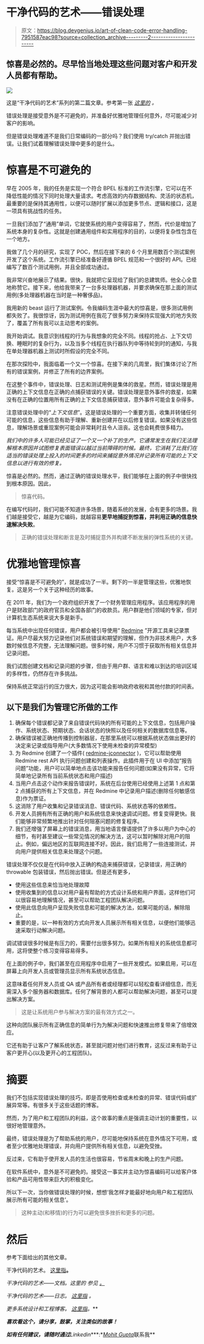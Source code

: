 # 干净代码的艺术——错误处理

> 原文：<https://blog.devgenius.io/art-of-clean-code-error-handling-7951587eac98?source=collection_archive---------2----------------------->

## 惊喜是必然的。尽早恰当地处理这些问题对客户和开发人员都有帮助。

![](img/b15514d1f81643735a11595ec273558d.png)

这是“干净代码的艺术”系列的第二篇文章。参考第一张 [*这里的*](https://medium.com/dev-genius/art-of-clean-code-b921142a05e9) *。*

错误处理是接受意外是不可避免的，并准备好优雅地管理任何意外，尽可能减少对客户的影响。

但是错误处理难道不是我们日常编码的一部分吗？我们使用 try/catch 并抛出错误。让我们试着理解错误处理中更多的是什么。

# 惊喜是不可避免的

早在 2005 年，我的任务是实现一个符合 BPEL 标准的工作流引擎，它可以在不降低性能的情况下同时处理大量请求。考虑高效的内存数据结构、灵活的状态机，最重要的是保持其通用性，以便可以随时扩展以添加更多节点、逻辑和接口，这是一项具有挑战性的任务。

一旦我们添加了“通用”单词，它就使系统的用户变得容易了，然而，代价是增加了系统本身的复杂性。这就是创建通用组件和实用程序的目的，以便将复杂性包含在一个地方。

我做了几个月的研究，实现了 POC，然后在接下来的 6 个月里用数百个测试案例开发了这个系统。工作流引擎已经准备好遵循 BPEL 规范和一个很好的 API。已经编写了数百个测试用例，并且全部成功通过。

我非常兴奋地展示了结果。很快，我就把它呈现给了我们的总建筑师。他全心全意地称赞它。接下来，他给我带来了一台多处理器机器，并要求确保在那上面的测试用例(多处理器机器在当时是一种奢侈品)。

我用新的 beast 运行了测试案例。令我编码生涯中最大的惊喜是，很多测试用例都失败了。我很惊讶，因为测试用例在我花了很多努力来保持实现强大的地方失败了，覆盖了所有我可以主动思考的案例。

我开始调试。我意识到线程的行为与我想象的完全不同。线程的抢占、上下文切换、睡眠时的复杂行为，以及当多个线程在执行器队列中等待轮到时的通知，与我在单处理器机器上测试时所假设的完全不同。

在那次探险中，我面临着一个又一个惊喜。在接下来的几周里，我们集体讨论了所有的错误案例，并修正了所有的边界案例。

在这整个事件中，错误处理、日志和测试用例是集体的救星。然而，错误处理是用正确的上下文信息在正确的点捕获错误的关键。错误处理是意外事件的救星，如果没有在正确的位置用所有正确的上下文信息捕获错误，意外事件可能会复杂得多。

注意错误处理中的“*上下文信息*”。这是错误处理的一个重要方面，收集并转储任何可能的信息，这些信息有助于理解、重新创建并在以后修复错误。如果没有这些信息，理解场景或重现案例可能会非常耗时且令人沮丧。这也会耗费很多精力。

*我们中的许多人可能已经见证了一个又一个补丁的生产。它通常发生在我们无法理解根本原因并试图修复表面错误以越过当前障碍的时候。最终，它消耗了比我们在适当的错误处理上投入的时间更多的时间来捕捉意外情况并记录所有可能的上下文信息以进行有效的修复。*

惊喜是必然的。然而，通过正确的错误处理水平，我们能够在上面的例子中很快找到根本原因。因此，

> 惊喜代码。

在编写代码时，我们可能不知道许多场景，随着系统的发展，会有更多的场景。我们越是接受它，越是为它编码，就越容易**更早地捕捉到惊喜，并利用正确的信息快速解决失败**。

> 正确的错误处理和断言是及时捕捉意外并构建不断发展的弹性系统的关键。

# 优雅地管理惊喜

接受“惊喜是不可避免的”，就是成功了一半。剩下的一半是管理这些，优雅地恢复。这是另一个关于这种经历的故事。

在 2011 年，我们为一个政府组织开发了一个财务管理应用程序。该应用程序的用户是财政部门的政府官员和全国各部门的收款员。用户群是他们领域的专家，但对计算机生态系统来说大多是新手。

每当系统中出现任何错误，用户都会被引导使用“ [Redmine](https://www.redmine.org/) ”开源工具来记录票证。用户尽最大努力记录他们对系统错误和期望的理解，但作为非技术用户，大多数时候信息不完整，无法理解问题。很多时候，用户不习惯于获取所有相关信息并记录问题。

我们试图创建文档和记录问题的步骤，但由于用户群、语言和难以到达的培训区域的多样性，仍然存在许多挑战。

保持系统正常运行的压力很大，因为这可能会影响政府收税和其他付款的时间表。

## 以下是我们为管理它所做的工作

1.  确保每个错误都记录了来自错误代码块的所有可能的上下文信息，包括用户操作、系统状态、预期状态、会话状态的快照以及任何相关的数据库信息等。
2.  确保错误被正确地传播到控制器层，在那里系统可以根据系统状态做出更好的决定来记录或指导用户(大多数情况下使用未检查的异常模型)
3.  为 Redmine 创建了一个插件( [redmine-jconnector](https://github.com/mohitkgupta/redmine-jconnector) )，它可以帮助使用 Redmine rest API 执行问题创建和列表操作。此插件用于在 UI 中添加“报告问题”功能，用户可以简单地点击该功能来报告任何问题(如果没有异常，它将简单地记录所有当前系统状态和用户描述)
4.  当用户点击这个动作来报告错误时，系统在后台使用已经使用上述第 1 点和第 2 点捕获的所有上下文信息，并在 Redmine 中记录用户描述(删除任何敏感信息)作为票证。
5.  这消除了用户收集和记录错误消息、错误代码、系统状态等的依赖性。
6.  开发人员拥有所有正确的用户和系统信息来快速调试问题。修复变得更快。我们能够非常频繁地推出针对任何阻塞问题的修复程序。
7.  我们还增强了屏幕上的错误消息，用当地语言俚语提供了许多以用户为中心的细节，有时甚至建议一些常见情况的解决方法，这可以暂时解除对用户的阻止。例如，偏远地区的互联网连接不好。因此，我们启用了一些连接测试，并向用户提供相关信息来处理这个问题。

错误处理不仅仅是在代码中放入正确的构造来捕获错误，记录错误，用正确的 throwable 包装错误，然后抛出错误。但是还有更多，

*   使用这些信息来恰当地处理故障
*   使用收集到的信息以对用户最有帮助的方式设计系统和用户界面，这样他们可以很容易地理解情况，甚至可以帮助工程团队解决问题。
*   使用此信息向用户呈现失败信息和可能的解决方法，如果可能的话，解除阻止。
*   重要的是，以一种有效的方式向开发人员展示所有相关信息，以便他们能够迅速采取行动解决问题。

调试错误很多时候是有压力的，需要付出很多努力。如果所有相关的系统信息都可用，这将使整个练习变得容易得多。

在上面的例子中，我们甚至在应用程序中启用了一些开发模式。如果启用，可以在屏幕上向开发人员或管理员显示所有系统状态信息。

这意味着任何开发人员或 QA 或产品所有者或经理都可以轻松查看详细信息，而无需深入多个服务器和数据库。任何了解背景的人都可以帮助解决问题，甚至可以提出解决方案。

> 这是让系统用户参与解决方案的最有效方式之一。

这种向团队展示所有正确信息的简单行为为解决问题和快速推出修复带来了倍增效应。

它还有助于让客户了解系统状态，甚至就问题对他们进行教育，这反过来有助于让客户更开心(以及更开心的工程团队)。

# 摘要

我们不包括实现错误处理的技巧，即是否使用检查或未检查的异常、错误代码或扩展异常等。有很多关于这些话题的博客。

然而，为了用户和工程团队的利益，这个故事的重点是强调主动计划的重要性，以很好地管理意外。

最终，错误处理是为了帮助系统的用户，尽可能地保持系统在意外情况下可用，或者至少优雅地处理错误，并向用户提供所有相关信息，以避免受挫。

反过来，它有助于使开发人员的生活也很容易，节省周末和晚上的生产问题。

在软件系统中，意外是不可避免的。接受这一事实并主动为惊喜编码可以给客户体验和产品可用性带来巨大的积极变化。

所以下一次，当你做错误处理的时候，想想‘我怎样才能最好地向用户和工程团队展示所有可能的相关信息’。

> 这种主动(和移情)的行为可以避免很多挫折和更多的问题。

# 然后

参考下面给出的其他文章。

干净代码的艺术。 [这里指](https://medium.com/dev-genius/art-of-clean-code-b921142a05e9)**。**

**干净代码的艺术——文档。这里的* *参见* [*。*](https://medium.com/dev-genius/art-of-clean-code-documentation-177b62a8320)*

**干净代码的艺术——日志。* [*这里指*](https://medium.com/dev-genius/art-of-clean-code-logging-d760b0918603) *。**

**更多系统设计和工程博客。* [这里指](https://medium.com/@matrixexplorer)**。***

***喜欢看这个，请分享，鼓掌，关注类似的故事！***

***如有任何建议，请随时通过****Linkedin****:*[*Mohit Gupta*](https://www.linkedin.com/in/mohitkgupta/)联系我**